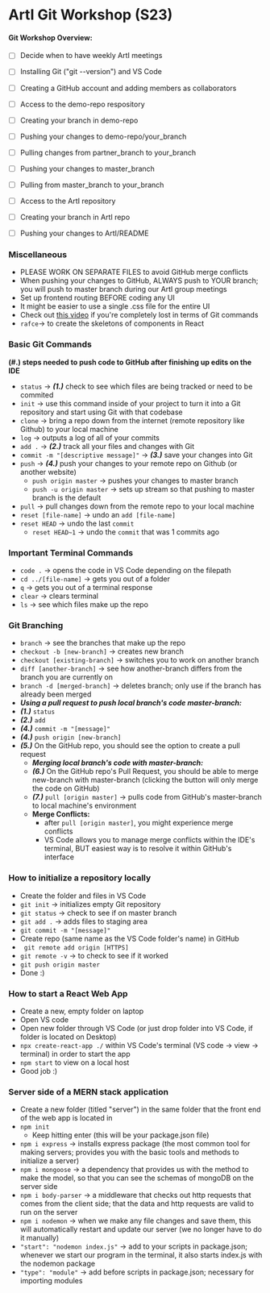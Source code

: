 # ArtI Git Workshop (S23)

#### Git Workshop Overview: ####
- [ ] Decide when to have weekly ArtI meetings
- [ ] Installing Git ("git --version") and VS Code
- [ ] Creating a GitHub account and adding members as collaborators
- [ ] Access to the demo-repo respository
- [ ] Creating your branch in demo-repo
- [ ] Pushing your changes to demo-repo/your_branch
- [ ] Pulling changes from partner_branch to your_branch
- [ ] Pushing your changes to master_branch
- [ ] Pulling from master_branch to your_branch
- [ ] Access to the ArtI repository
- [ ] Creating your branch in ArtI repo
- [ ] Pushing your changes to ArtI/README



### Miscellaneous ###
* PLEASE WORK ON SEPARATE FILES to avoid GitHub merge conflicts
* When pushing your changes to GitHub, ALWAYS push to YOUR branch; you will push to master branch during our ArtI group meetings
* Set up frontend routing BEFORE coding any UI
* It might be easier to use a single .css file for the entire UI
* Check out [this video](https://youtu.be/RGOj5yH7evk) if you're completely lost in terms of Git commands
* `rafce`-> to create the skeletons of components in React


### Basic Git Commands ###
**(#.) steps needed to push code to GitHub after finishing up edits on the IDE**
* `status` -> ***(1.)*** check to see which files are being tracked or need to be commited
* `init` -> use this command inside of your project to turn it into a Git repository and start using Git with that codebase
* `clone` -> bring a repo down from the internet (remote repository like Github) to your local machine
* `log` -> outputs a log of all of your commits
* `add .` -> ***(2.)*** track  all your files and changes with Git
* `commit -m "[descriptive message]"` -> ***(3.)*** save your changes into Git
* `push` -> ***(4.)*** push your changes to your remote repo on Github (or another website)
	* `push origin master` -> pushes your changes to master branch
	* `push -u origin master` -> sets up stream so that pushing to master branch is the default
* `pull` -> pull changes down from the remote repo to your local machine
* `reset [file-name]` -> undo an `add [file-name]`
* `reset HEAD` -> undo the last `commit`
	* `reset HEAD~1` -> undo the `commit` that was 1 commits ago



### Important Terminal Commands ###
* `code .` -> opens the code in VS Code depending on the filepath
* `cd ../[file-name]` -> gets you out of a folder
* `q` -> gets you out of a terminal response
* `clear` -> clears terminal
* `ls` -> see which files make up the repo



### Git Branching ###
* `branch` -> see the branches that make up the repo
* `checkout -b [new-branch]` -> creates new branch
* `checkout [existing-branch]` -> switches you to work on another branch
* `diff [another-branch]` -> see how another-branch differs from the branch you are currently on
* `branch -d [merged-branch]` -> deletes branch; only use if the branch has already been merged
* ***Using a pull request to push local branch's code master-branch:***
* ***(1.)*** `status`
* ***(2.)*** `add`
* ***(4.)*** `commit -m "[message]"`
* ***(4.)*** `push origin [new-branch]`
* ***(5.)*** On the GitHub repo, you should see the option to create a pull request
    * ***Merging local branch's code with master-branch:***
	* ***(6.)*** On the GitHub repo's Pull Request, you should be able to merge new-branch with master-branch (clicking the button will only merge the code on GitHub)
	* ***(7.)*** `pull [origin master]` -> pulls code from GitHub's master-branch to local machine's environment
	* **Merge Conflicts:**
		* after `pull [origin master]`, you might experience merge conflicts
		* VS Code allows you to manage merge conflicts within the IDE's terminal, BUT easiest way is to resolve it within GitHub's interface



### How to initialize a repository locally ###
* Create the folder and files in VS Code
* `git init` -> initializes empty Git repository
* `git status` -> check to see if on master branch
* `git add .` -> adds files to staging area
* `git commit -m "[message]" `
* Create repo (same name as the VS Code folder's name) in GitHub
* ` git remote add origin [HTTPS]`
* `git remote -v` -> to check to see if it worked
* `git push origin master`
* Done :)



### How to start a React Web App ###
* Create a new, empty folder on laptop
* Open VS code
* Open new folder through VS Code (or just drop folder into VS Code, if folder is located on Desktop)
* `npx create-react-app ./` within VS Code's terminal (VS code -> view -> terminal) in order to start the app
* `npm start` to view on a local host
* Good job :)


### Server side of a MERN stack application ###
* Create a new folder (titled "server") in the same folder that the front end of the web app is located in
* `npm init`
    * Keep hitting enter (this will be your package.json file)
* `npm i express` -> installs express package (the most common tool for making servers; provides you with the basic tools and methods to initialize a server)
* `npm i mongoose` -> a dependency that provides us with the method to make the model, so that you can see the schemas of mongoDB on the server side
* `npm i body-parser` -> a middleware that checks out http requests that comes from the client side; that the data and http requests are valid to run on the server
* `npm i nodemon` -> when we make any file changes and save them, this will automatically restart and update our server (we no longer have to do it manually)
* `"start": "nodemon index.js"` -> add to your scripts in package.json; whenever we start our program in the terminal, it also starts index.js with the nodemon package
* `"type": "module"` -> add before scripts in package.json; necessary for importing modules